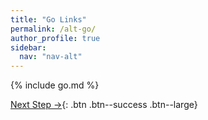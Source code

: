 ```yaml
---
title: "Go Links"
permalink: /alt-go/
author_profile: true
sidebar:
  nav: "nav-alt"
---
```


{% include go.md %}

[Next Step &rarr;](/alt-slack/){: .btn .btn--success .btn--large}